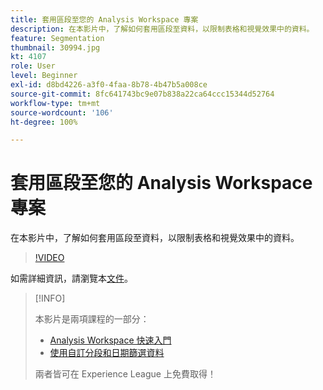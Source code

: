 ```yaml
---
title: 套用區段至您的 Analysis Workspace 專案
description: 在本影片中，了解如何套用區段至資料，以限制表格和視覺效果中的資料。
feature: Segmentation
thumbnail: 30994.jpg
kt: 4107
role: User
level: Beginner
exl-id: d8bd4226-a3f0-4faa-8b78-4b47b5a008ce
source-git-commit: 8fc641743bc9e07b838a22ca64ccc15344d52764
workflow-type: tm+mt
source-wordcount: '106'
ht-degree: 100%

---
```


# 套用區段至您的 Analysis Workspace 專案

在本影片中，了解如何套用區段至資料，以限制表格和視覺效果中的資料。

>[!VIDEO](https://video.tv.adobe.com/v/30994/?quality=12&learn=on)

如需詳細資訊，請瀏覽本[文件](https://experienceleague.adobe.com/docs/analytics/components/segmentation/segmentation-workflow/t-seg-apply.html?lang=zh-Hant)。

>[!INFO]
>
> 本影片是兩項課程的一部分：
> * [Analysis Workspace 快速入門](https://experienceleague.adobe.com/?recommended=Analytics-U-1-2020.1.workspace)
> * [使用自訂分段和日期篩選資料](https://experienceleague.adobe.com/?recommended=Analytics-U-1-2021.1.filterdata)
>
> 兩者皆可在 Experience League 上免費取得！

